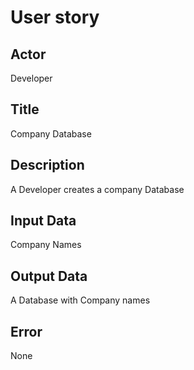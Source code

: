 # User story

## Actor
Developer

## Title
Company Database

## Description
A Developer creates a company Database

## Input Data
Company Names

## Output Data
A Database with Company names

## Error
None
